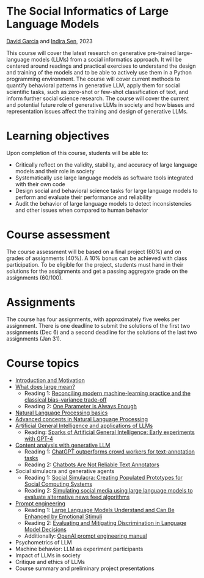 # The Social Informatics of Large Language Models
[David Garcia](http://dgarcia.eu) and [Indira Sen](https://indiiigo.github.io/), 2023

This course will cover the latest research on generative pre-trained large-language models (LLMs) from a social informatics approach. It will be centered around readings and practical exercises to understand the design and training of the models and to be able to actively use them in a Python programming environment. The course will cover current methods to quantify behavioral patterns in generative LLM, apply them for social scientific tasks, such as zero-shot or few-shot classification of text, and inform further social science research. The course will cover the current and potential future role of generative LLMs in society and how biases and representation issues affect the training and design of generative LLMs.



# Learning objectives

Upon completion of this course, students will be able to:
- Critically reflect on the validity, stability, and accuracy of large language models and their role in society
- Systematically use large language models as software tools integrated with their own code
- Design social and behavioral science tasks for large language models to perform and evaluate their performance and reliability
- Audit the behavior of large language models to detect inconsistencies and other issues when compared to human behavior
    
    
# Course assessment

The course assessment will be based on a final project (60%) and on grades of assignments (40%). A 10% bonus can be achieved with class participation. To be eligible for the project, students must hand in their solutions for the assignments and get a passing aggregate grade on the assignments (60/100).



# Assignments
The course has four assignments, with approximately five weeks per assignment. There is one deadline to submit the solutions of the first two assignments (Dec 6) and a second deadline for the solutions of the last two assignments (Jan 31). 


# Course topics
- [Introduction and Motivation](https://dgarcia-eu.github.io/SILLM/Slides/01_Intro/Slides.html)
- [What does large mean?](https://dgarcia-eu.github.io/SILLM/Slides/02_MeaningOfLarge/Slides.html)
  - Reading 1: [Reconciling modern machine-learning practice and the classical bias–variance trade-off](https://www.pnas.org/doi/10.1073/pnas.1903070116)
  - Reading 2: [One Parameter is Always Enough](http://colala.berkeley.edu/papers/piantadosi2018one.pdf)
- [Natural Language Processing basics](https://github.com/dgarcia-eu/SILLM/blob/main/Slides/03_nlp_basics_1.pdf)
- [Advanced concepts in Natural Language Processing](https://github.com/dgarcia-eu/SILLM/blob/main/Slides/04_nlp_intermediate.pdf.pdf)
- [Artificial General Intelligence and applications of LLMs](https://github.com/dgarcia-eu/SILLM/blob/main/Slides/05_NLP_and_AGI.pdf)
  - Reading: [Sparks of Artificial General Intelligence: Early experiments with GPT-4](https://arxiv.org/abs/2303.12712)
- [Content analysis with generative LLM](https://github.com/dgarcia-eu/SILLM/blob/main/Slides/06_content_labeling.pdf.pdf)
  - Reading 1: [ChatGPT outperforms crowd workers for text-annotation tasks](https://www.pnas.org/doi/10.1073/pnas.2305016120)
  - Reading 2: [Chatbots Are Not Reliable Text Annotators](https://arxiv.org/abs/2311.05769)
- Social simulacra and generative agents
  - Reading 1: [Social Simulacra: Creating Populated Prototypes for Social Computing Systems](https://arxiv.org/pdf/2208.04024.pdf)
  - Reading 2: [Simulating social media using large language models to evaluate alternative news feed algorithms](https://arxiv.org/pdf/2310.05984.pdf)
- [Prompt engineering](https://dgarcia-eu.github.io/SILLM/Slides/08_PromptEngineering/Slides.html)
  - Reading 1: [Large Language Models Understand and Can Be Enhanced by
Emotional Stimuli](https://arxiv.org/pdf/2307.11760.pdf)
  - Reading 2: [Evaluating and Mitigating Discrimination in Language Model Decisions](https://arxiv.org/pdf/2312.03689.pdf)
  - Additionally: [OpenAI prompt engineering manual](https://platform.openai.com/docs/guides/prompt-engineering)
- Psychometrics of LLM
- Machine behavior: LLM as experiment participants
- Impact of LLMs in society
- Critique and ethics of LLMs
- Course summary and preliminary project presentations
